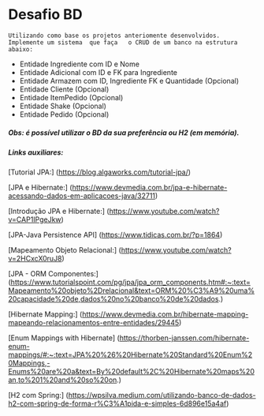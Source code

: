 # Desafio BD

```
Utilizando como base os projetos anteriomente desenvolvidos. 
Implemente um sistema  que faça   o CRUD de um banco na estrutura abaixo:
```
<ul>
<li>Entidade Ingrediente com ID e Nome</li>
<li>Entidade Adicional com ID e FK para Ingrediente </li> 
<li>Entidade Armazem com ID, Ingrediente FK e Quantidade (Opcional)</li>
<li>Entidade Cliente (Opcional) </li>
<li>Entidade ItemPedido (Opcional) </li>
<li>Entidade Shake (Opcional)</li>
<li>Entidade Pedido (Opcional)</li>
</ul>



<h5>Obs: é possível utilizar o BD da sua preferência ou H2 (em memória).</h5>

<h5>Links auxiliares:</h5>

[Tutorial JPA:] (https://blog.algaworks.com/tutorial-jpa/)

[JPA e Hibernate:] (https://www.devmedia.com.br/jpa-e-hibernate-acessando-dados-em-aplicacoes-java/32711)

[Introdução JPA e Hibernate:] (https://www.youtube.com/watch?v=CAP1IPgeJkw)

[JPA-Java Persistence API] (https://www.tidicas.com.br/?p=1864)

[Mapeamento Objeto Relacional:] (https://www.youtube.com/watch?v=2HCxcX0ruJ8)

[JPA - ORM Componentes:] (https://www.tutorialspoint.com/pg/jpa/jpa_orm_components.htm#:~:text=Mapeamento%20objeto%2Drelacional&text=ORM%20%C3%A9%20uma%20capacidade%20de,dados%20no%20banco%20de%20dados.)

[Hibernate Mapping:] (https://www.devmedia.com.br/hibernate-mapping-mapeando-relacionamentos-entre-entidades/29445)

[Enum Mappings with Hibernate] (https://thorben-janssen.com/hibernate-enum-mappings/#:~:text=JPA%20%26%20Hibernate%20Standard%20Enum%20Mappings,-Enums%20are%20a&text=By%20default%2C%20Hibernate%20maps%20an,to%201%20and%20so%20on.)

[H2 com Spring:] (https://wpsilva.medium.com/utilizando-banco-de-dados-h2-com-spring-de-forma-r%C3%A1pida-e-simples-6d896e15a4af)


